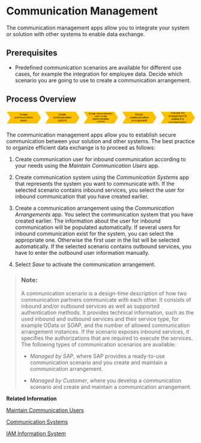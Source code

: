 <!-- loio2e84a10c430645a88bdbfaaa23ac9ff7 -->

# Communication Management

The communication management apps allow you to integrate your system or solution with other systems to enable data exchange.



<a name="loio2e84a10c430645a88bdbfaaa23ac9ff7__CommunicationManagement_prereq"/>

## Prerequisites

-   Predefined communication scenarios are available for different use cases, for example the integration for employee data. Decide which scenario you are going to use to create a communication arrangement.




<a name="loio2e84a10c430645a88bdbfaaa23ac9ff7__CommunicationManagement_processOverview"/>

## Process Overview

![](images/Communication_Management_Overview_35904a6.png)

The communication management apps allow you to establish secure communication between your solution and other systems. The best practice to organize efficient data exchange is to proceed as follows:

1.  Create communication user for inbound communication according to your needs using the *Maintain Communication Users* app.

2.  Create communication system using the *Communication Systems* app that represents the system you want to communicate with. If the selected scenario contains inbound services, you select the user for inbound communication that you have created earlier.

3.  Create a communication arrangement using the *Communication Arrangements* app. You select the communication system that you have created earlier. The information about the user for inbound communication will be populated automatically. If several users for inbound communication exist for the system, you can select the appropriate one. Otherwise the first user in the list will be selected automatically. If the selected scenario contains outbound services, you have to enter the outbound user information manually.

4.  Select *Save* to activate the communication arrangement.


> ### Note:  
> A communication scenario is a design-time description of how two communication partners communicate with each other. It consists of inbound and/or outbound services as well as supported authentication methods. It provides technical information, such as the used inbound and outbound services and their service type, for example OData or SOAP, and the number of allowed communication arrangement instances. If the scenario exposes inbound services, it specifies the authorizations that are required to execute the services. The following types of communication scenarios are available:
> 
> -   *Managed by SAP*, where SAP provides a ready-to-use communication scenario and you create and maintain a communication arrangement.
> 
> -   *Managed by Customer*, where you develop a communication scenario and create and maintain a communication arrangement.

**Related Information**  


[Maintain Communication Users](maintain-communication-users-eef80dd.md "You can use this app to create and edit communication users. Communication users are used by solutions to authenticate themselves to be able to post data.")



[Communication Systems](communication-systems-15663c1.md "You can use this app to create communication systems. Communication systems are created to enable the communication among different systems.")

[IAM Information System](iam-information-system-82d17cf.md "With this app you can get an overview of business users in your system and what roles and restrictions are assigned to them.")

